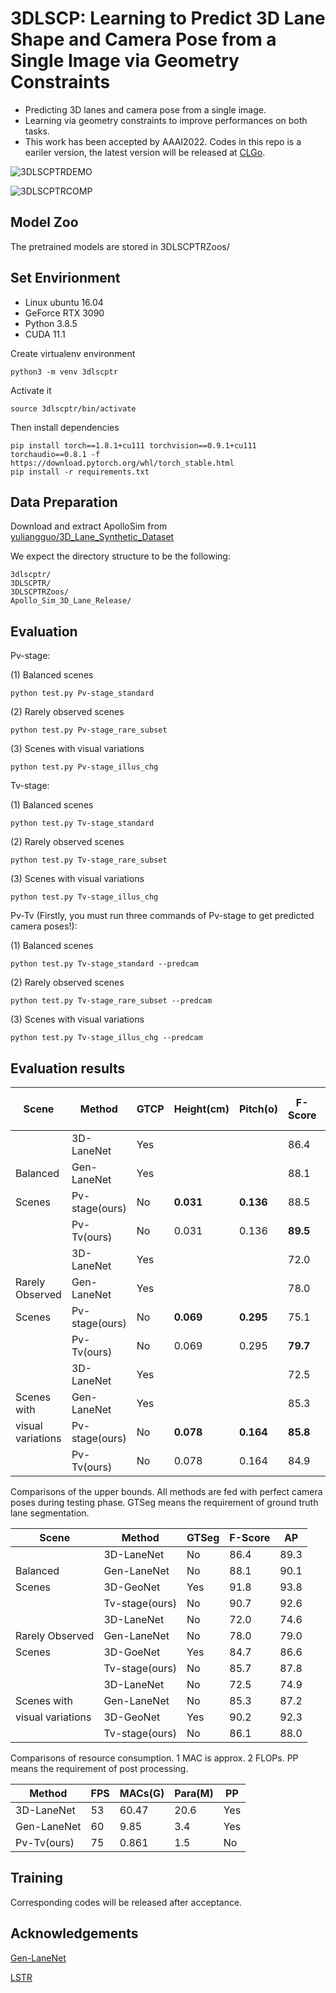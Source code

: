 **3DLSCP**: Learning to Predict 3D Lane Shape and Camera Pose from a Single Image via Geometry Constraints
=======

* Predicting 3D lanes and camera pose from a single image.
* Learning via geometry constraints to improve performances on both tasks.
* This work has been accepted by AAAI2022. Codes in this repo is a eariler version, the latest version will be released at [CLGo](https://github.com/liuruijin17/CLGo).

![3DLSCPTRDEMO](.github/demo.jpg)

![3DLSCPTRCOMP](.github/comp.jpg)

## Model Zoo
The pretrained models are stored in 3DLSCPTRZoos/

## Set Envirionment

* Linux ubuntu 16.04
* GeForce RTX 3090
* Python 3.8.5
* CUDA 11.1

Create virtualenv environment

```
python3 -m venv 3dlscptr
```

Activate it

```
source 3dlscptr/bin/activate
```

Then install dependencies

```
pip install torch==1.8.1+cu111 torchvision==0.9.1+cu111 torchaudio==0.8.1 -f https://download.pytorch.org/whl/torch_stable.html
pip install -r requirements.txt
```

## Data Preparation
Download and extract ApolloSim from [yuliangguo/3D_Lane_Synthetic_Dataset](https://github.com/yuliangguo/3D_Lane_Synthetic_Dataset)

We expect the directory structure to be the following:
```
3dlscptr/
3DLSCPTR/
3DLSCPTRZoos/
Apollo_Sim_3D_Lane_Release/
```

## Evaluation

Pv-stage:

(1) Balanced scenes

```
python test.py Pv-stage_standard
```

(2) Rarely observed scenes

```
python test.py Pv-stage_rare_subset
```

(3) Scenes with visual variations

```
python test.py Pv-stage_illus_chg
```

Tv-stage:

(1) Balanced scenes

```
python test.py Tv-stage_standard
```

(2) Rarely observed scenes

```
python test.py Tv-stage_rare_subset
```

(3) Scenes with visual variations

```
python test.py Tv-stage_illus_chg
```

Pv-Tv (Firstly, you must run three commands of Pv-stage to get predicted camera poses!):

(1) Balanced scenes

```
python test.py Tv-stage_standard --predcam
```

(2) Rarely observed scenes

```
python test.py Tv-stage_rare_subset --predcam
```

(3) Scenes with visual variations

```
python test.py Tv-stage_illus_chg --predcam
```

## Evaluation results

|Scene|Method        |GTCP|Height(cm)|Pitch(o)|F-Score|AP  |X error near|X error far|Z error near|Z error far|
|-----|--------------|----|----------|--------|-------|----|------------|-----------|------------|-----------|
|   |3D-LaneNet    |Yes |          |        |86.4   |89.3|0.068       |0.477      |0.015       |0.202      |
|Balanced     |Gen-LaneNet   |Yes |          |        |88.1   |90.1|0.061       |0.496      |0.012       |0.214      |
|Scenes     |Pv-stage(ours)|No  |**0.031**     |**0.136**   |88.5   |90.4|0.095       |0.477      |0.040       |0.277      |
|     |Pv-Tv(ours)   |No  |0.031     |0.136   |**89.5**   |**91.3**|0.091       |0.450      |0.041       |0.281      |
|     |3D-LaneNet    |Yes |          |        |72.0   |74.6|0.166       |0.855      |0.039       |0.521      |
| Rarely Observed    |Gen-LaneNet   |Yes |          |        |78.0   |79.0|0.139       |0.903      |0.030       |0.539      |
| Scenes    |Pv-stage(ours)|No  |**0.069**     |**0.295**   |75.1   |76.5|0.210       |0.906      |0.084       |0.652      |
|     |Pv-Tv(ours)   |No  |0.069     |0.295   |**79.7**   |**81.4**|0.207       |0.860      |0.092       |0.661      |
|     |3D-LaneNet    |Yes |          |        |72.5   |74.9|0.115       |0.601      |0.032       |0.230      |
|  Scenes with   |Gen-LaneNet   |Yes |          |        |85.3   |87.2|0.074       |0.538      |0.015       |0.232      |
|  visual variations   |Pv-stage(ours)|No  |**0.078**     |**0.164**   |**85.8**   |**87.5**|0.091       |0.523      |0.050       |0.330      |
|     |Pv-Tv(ours)   |No  |0.078     |0.164   |84.9   |86.6|0.103       |0.501      |0.050       |0.308      |

Comparisons of the upper bounds. All methods are fed with perfect camera poses during testing phase. GTSeg means the requirement of ground truth lane segmentation.

|Scene             |Method        |GTSeg|F-Score|AP  |
|------------------|--------------|-----|-------|----|
|                  |3D-LaneNet    |No   |86.4   |89.3|
| Balanced         |Gen-LaneNet   |No   |88.1   |90.1|
| Scenes           |3D-GeoNet     |Yes  |91.8   |93.8|
|                  |Tv-stage(ours)|No   |90.7   |92.6|
|                  |3D-LaneNet    |No   |72.0   |74.6|
| Rarely Observed  |Gen-LaneNet   |No   |78.0   |79.0|
| Scenes           |3D-GoeNet     |Yes  |84.7   |86.6|
|                  |Tv-stage(ours)|No   |85.7   |87.8|
|                  |3D-LaneNet    |No   |72.5   |74.9|
| Scenes with      |Gen-LaneNet   |No   |85.3   |87.2|
| visual variations|3D-GeoNet     |Yes  |90.2   |92.3|
|                  |Tv-stage(ours)|No   |86.1   |88.0|

Comparisons of resource consumption. 1 MAC is approx. 2 FLOPs. PP means the requirement of post processing.

|Method     |FPS|MACs(G)|Para(M)|PP |
|-----------|---|-------|-------|---|
|3D-LaneNet |53 |60.47  |20.6   |Yes|
|Gen-LaneNet|60 |9.85   |3.4    |Yes|
|Pv-Tv(ours)|75 |0.861  |1.5    |No |



## Training

Corresponding codes will be released after acceptance.

## Acknowledgements

[Gen-LaneNet](https://github.com/yuliangguo/Pytorch_Generalized_3D_Lane_Detection)

[LSTR](https://github.com/liuruijin17/LSTR)
